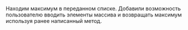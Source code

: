 Находим максимум в переданном списке.
Добавили возможность пользователю вводить элементы массива и возвращать максимум используя ранее написанный метод.